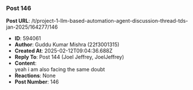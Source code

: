 ### Post 146
**Post URL**: /t/project-1-llm-based-automation-agent-discussion-thread-tds-jan-2025/164277/146
- **ID**: 594061
- **Author**: Guddu Kumar Mishra  (22f3001315)
- **Created At**: 2025-02-12T09:04:36.688Z
- **Reply To**: Post 144 (Joel Jeffrey, JoelJeffrey)
- **Content**:  
  yeah i am also facing the same doubt
- **Reactions**: None
- **Post Number**: 146

